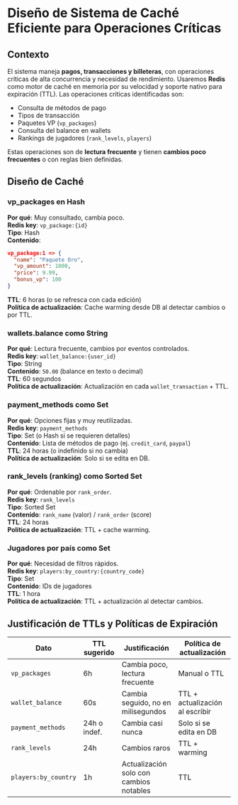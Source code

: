# Diseño de Sistema de Caché Eficiente para Operaciones Críticas

## Contexto
El sistema maneja **pagos, transacciones y billeteras**, con operaciones críticas de alta concurrencia y necesidad de rendimiento. Usaremos **Redis** como motor de caché en memoria por su velocidad y soporte nativo para expiración (TTL). Las operaciones críticas identificadas son:

- Consulta de métodos de pago
- Tipos de transacción
- Paquetes VP (`vp_packages`)
- Consulta del balance en wallets
- Rankings de jugadores (`rank_levels`, `players`)

Estas operaciones son de **lectura frecuente** y tienen **cambios poco frecuentes** o con reglas bien definidas.

## Diseño de Caché

### vp_packages en Hash
**Por qué**: Muy consultado, cambia poco.  
**Redis key**: `vp_package:{id}`  
**Tipo**: Hash  
**Contenido**:
```json
vp_package:1 => {
  "name": "Paquete Oro",
  "vp_amount": 1000,
  "price": 9.99,
  "bonus_vp": 100
}
```
**TTL**: 6 horas (o se refresca con cada edición)  
**Política de actualización**: Cache warming desde DB al detectar cambios o por TTL.

### wallets.balance como String
**Por qué**: Lectura frecuente, cambios por eventos controlados.  
**Redis key**: `wallet_balance:{user_id}`  
**Tipo**: String  
**Contenido**: `50.00` (balance en texto o decimal)  
**TTL**: 60 segundos  
**Política de actualización**: Actualización en cada `wallet_transaction` + TTL.

### payment_methods como Set
**Por qué**: Opciones fijas y muy reutilizadas.  
**Redis key**: `payment_methods`  
**Tipo**: Set (o Hash si se requieren detalles)  
**Contenido**: Lista de métodos de pago (ej. `credit_card`, `paypal`)  
**TTL**: 24 horas (o indefinido si no cambia)  
**Política de actualización**: Solo si se edita en DB.

### rank_levels (ranking) como Sorted Set
**Por qué**: Ordenable por `rank_order`.  
**Redis key**: `rank_levels`  
**Tipo**: Sorted Set  
**Contenido**: `rank_name` (valor) / `rank_order` (score)  
**TTL**: 24 horas  
**Política de actualización**: TTL + cache warming.

### Jugadores por país como Set
**Por qué**: Necesidad de filtros rápidos.  
**Redis key**: `players:by_country:{country_code}`  
**Tipo**: Set  
**Contenido**: IDs de jugadores  
**TTL**: 1 hora  
**Política de actualización**: TTL + actualización al detectar cambios.

## Justificación de TTLs y Políticas de Expiración
| Dato                | TTL sugerido | Justificación                              | Política de actualización             |
|---------------------|--------------|--------------------------------------------|---------------------------------------|
| `vp_packages`       | 6h           | Cambia poco, lectura frecuente             | Manual o TTL                         |
| `wallet_balance`    | 60s          | Cambia seguido, no en milisegundos         | TTL + actualización al escribir       |
| `payment_methods`   | 24h o indef. | Cambia casi nunca                          | Solo si se edita en DB               |
| `rank_levels`       | 24h          | Cambios raros                              | TTL + warming                        |
| `players:by_country`| 1h           | Actualización solo con cambios notables     | TTL                                  |